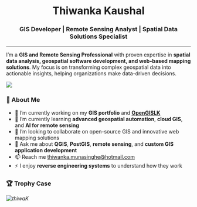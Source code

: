 <h1 align="center">Thiwanka Kaushal</h1>
<h3 align="center">GIS Developer | Remote Sensing Analyst | Spatial Data Solutions Specialist</h3>

<hr/>

I’m a **GIS and Remote Sensing Professional** with proven expertise in **spatial data analysis, geospatial software development, and web-based mapping solutions**. My focus is on transforming complex geospatial data into actionable insights, helping organizations make data-driven decisions.

![](https://komarev.com/ghpvc/?username=thiwanka-kaushal&color=blue&abbreviated=true)

### 🌟 About Me

- 🔭 I’m currently working on my **GIS portfolio** and [**OpenGISLK**](https://github.com/thiwaK/open-gis-lk)
- 🌱 I’m currently learning **advanced geospatial automation**, **cloud GIS**, and **AI for remote sensing**
- 👯 I’m looking to collaborate on open-source GIS and innovative web mapping solutions
- 💬 Ask me about **QGIS**, **PostGIS**, **remote sensing**, and **custom GIS application development**
- 📫 Reach me [thiwanka.munasinghe@hotmail.com](mailto:thiwanka.munasinghe@hotmail.com)
- ⚡ I enjoy **reverse engineering systems** to understand how they work



### 🏆 Trophy Case

<i align="center">
  <img src="https://github-profile-trophy.vercel.app/?username=thiwaK&theme=&no-frame=true&margin-w=15&rank=SECRET,SSS,SS,S,AAA,AA,A,B,C" alt="thiwaK"/>
</i>